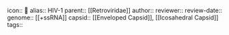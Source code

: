 icon:: 🦠
alias:: HIV-1
parent:: [[Retroviridae]] 
author::
reviewer::
review-date::
genome:: [[+ssRNA]]
capsid:: [[Enveloped Capsid]], [[Icosahedral Capsid]] 
tags::

